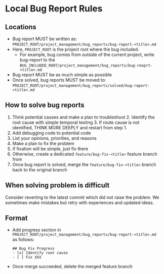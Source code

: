 <!-- ---
!-- Timestamp: 2025-05-29 02:26:08
!-- Author: ywatanabe
!-- File: /ssh:ywatanabe@sp:/home/ywatanabe/.dotfiles/.claude/to_claude/guidelines/project/bug-report.md
!-- --- -->

# Local Bug Report Rules

## Locations
- Bug report MUST be written as:
  `PROJECT_ROOT/project_management/bug_reports/bug-report-<title>.md`
- Here, `PROJECT_ROOT` is the project root where the bug included.
  - For example, bug comes from outside of the current project, write bug-report to the `BUG_INCLUDED_ROOT/project_management/bug_reports/bug-reoprt-<title>.md`
- Bug report MUST be as much simple as possible
- Once solved, bug reports MUST be moved to:
  `PROJECT_ROOT/project_management/bug_reports/solved/bug-report-<title>.md`

## How to solve bug reports
1. Think potential causes and make a plan to troubleshoot
   2. Identify the root cause with simple temporal testing
   3. If route cause is not identified, THINK MORE DEEPLY and restart from step 1.
4. Add debugging code to potential code
5. List your opinions, priorities, and reasons
6. Make a plan to fix the problem
7. If fixation will be simple, just fix there
8. Otherwise, create a dedicated `feature/bug-fix-<title>` feature branch from
9. Once bug report is solved, merge the `feature/bug-fix-<title>` branch back to the original branch

## When solving problem is difficult
Consider reverting to the latest commit which did not raise the problem. We sometimes make mistakes but retry with experiences and updated ideas.

## Format
- Add progress section in `PROJECT_ROOT/project_management/bug_reports/bug-report-<title>.md` as follows:
  ```
  ## Bug Fix Progress
  - [x] Identify root cause
  - [ ] Fix XXX
  ```


- Once merge succeeded, delete the merged feature branch

<!-- EOF -->